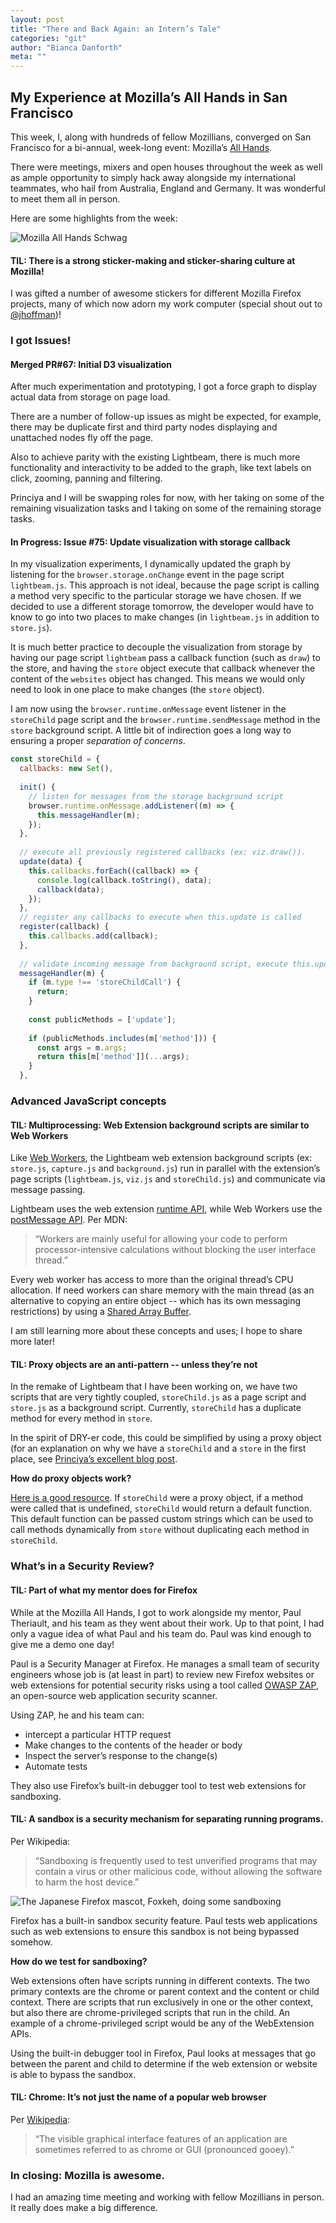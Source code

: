 ```yaml
---
layout: post
title: "There and Back Again: an Intern’s Tale"
categories: "git"
author: "Bianca Danforth"
meta: ""
---
```

 
## My Experience at Mozilla’s All Hands in San Francisco
 
This week, I, along with hundreds of fellow Mozillians, converged on San Francisco for a bi-annual, week-long event: Mozilla’s [All Hands](https://wiki.mozilla.org/All_Hands).
 
There were meetings, mixers and open houses throughout the week as well as ample opportunity to simply hack away alongside my international teammates, who hail from Australia, England and Germany. It was wonderful to meet them all in person.
 
Here are some highlights from the week:
 
![Mozilla All Hands Schwag](https://biancadanforth.github.io/images/mozilla-allhands-schwag.png)
 
#### TIL: There is a strong sticker-making and sticker-sharing culture at Mozilla!
I was gifted a number of awesome stickers for different Mozilla Firefox projects, many of which now adorn my work computer (special shout out to [@jhoffman](https://twitter.com/johannh))!
 
### I got Issues!
 
#### Merged PR#67: Initial D3 visualization
After much experimentation and prototyping, I got a force graph to display actual data from storage on page load.

There are a number of follow-up issues as might be expected, for example, there may be duplicate first and third party nodes displaying and unattached nodes fly off the page.

Also to achieve parity with the existing Lightbeam, there is much more functionality and interactivity to be added to the graph, like text labels on click, zooming, panning and filtering.

Princiya and I will be swapping roles for now, with her taking on some of the remaining visualization tasks and I taking on some of the remaining storage tasks.
 
#### In Progress: Issue #75: Update visualization with storage callback
In my visualization experiments, I dynamically updated the graph by listening for the `browser.storage.onChange` event in the page script `lightbeam.js`. This approach is not ideal, because the page script is calling a method very specific to the particular storage we have chosen. If we decided to use a different storage tomorrow, the developer would have to know to go into two places to make changes (in `lightbeam.js` in addition to `store.js`).

It is much better practice to decouple the visualization from storage by having our page script `lightbeam` pass a callback function (such as `draw`) to the store, and having the `store` object execute that callback whenever the content of the `websites` object has changed. This means we would only need to look in one place to make changes (the `store` object).

I am now using the `browser.runtime.onMessage` event listener in the `storeChild` page script and the `browser.runtime.sendMessage` method in the `store` background script. A little bit of indirection goes a long way to ensuring a proper *separation of concerns*.
 
```javascript
const storeChild = {
  callbacks: new Set(),
 
  init() {
    // listen for messages from the storage background script
    browser.runtime.onMessage.addListener((m) => {
      this.messageHandler(m);
    });
  },
 
  // execute all previously registered callbacks (ex: viz.draw()).
  update(data) {
    this.callbacks.forEach((callback) => {
      console.log(callback.toString(), data);
      callback(data);
    });
  },
  // register any callbacks to execute when this.update is called
  register(callback) {
    this.callbacks.add(callback);
  },
 
  // validate incoming message from background script, execute this.update
  messageHandler(m) {
    if (m.type !== 'storeChildCall') {
      return;
    }
 
    const publicMethods = ['update'];
 
    if (publicMethods.includes(m['method'])) {
      const args = m.args;
      return this[m['method']](...args);
    }
  },
```
 
### Advanced JavaScript concepts
 
#### TIL: Multiprocessing: Web Extension background scripts are similar to Web Workers
 
Like [Web Workers](https://johnresig.com/blog/web-workers/), the Lightbeam web extension background scripts (ex: `store.js`, `capture.js` and `background.js`) run in parallel with the extension’s page scripts (`lightbeam.js`, `viz.js` and `storeChild.js`) and communicate via message passing.

Lightbeam uses the web extension [runtime API](https://developer.mozilla.org/en-US/Add-ons/WebExtensions/API/runtime), while Web Workers use the [postMessage API](https://johnresig.com/blog/postmessage-api-changes/).
Per MDN:
> “Workers are mainly useful for allowing your code to perform processor-intensive calculations without blocking the user interface thread.”

Every web worker has access to more than the original thread’s CPU allocation. If need workers can share memory with the main thread (as an alternative to copying an entire object -- which has its own messaging restrictions) by using a [Shared Array Buffer](http://lucasfcosta.com/2017/04/30/JavaScript-From-Workers-to-Shared-Memory.html).

I am still learning more about these concepts and uses; I hope to share more later!
 
#### TIL: Proxy objects are an anti-pattern -- unless they’re not
In the remake of Lightbeam that I have been working on, we have two scripts that are very tightly coupled, `storeChild.js` as a page script and `store.js` as a background script. Currently, `storeChild` has a duplicate method for every method in `store`.

In the spirit of DRY-er code, this could be simplified by using a proxy object (for an explanation on why we have a `storeChild` and a `store` in the first place, see [Princiya’s excellent blog post](https://princiya777.wordpress.com/2017/06/23/lightbeam-tale-of-2-stores/).

**How do proxy objects work?**

[Here is a good resource](https://rosettacode.org/wiki/Respond_to_an_unknown_method_call#JavaScript). If `storeChild` were a proxy object, if a method were called that is undefined, `storeChild` would return a default function. This default function can be passed custom strings which can be used to call methods dynamically from `store` without duplicating each method in `storeChild`.
 
### What’s in a Security Review?
 
#### TIL: Part of what my mentor does for Firefox
 
While at the Mozilla All Hands, I got to work alongside my mentor, Paul Theriault, and his team as they went about their work. Up to that point, I had only a vague idea of what Paul and his team do. Paul was kind enough to give me a demo one day!
 
Paul is a Security Manager at Firefox. He manages a small team of security engineers whose job is (at least in part) to review new Firefox websites or web extensions for potential security risks using a tool called [OWASP ZAP](https://en.wikipedia.org/wiki/OWASP_ZAP), an open-source web application security scanner.
 
Using ZAP, he and his team can:
* intercept a particular HTTP request
* Make changes to the contents of the header or body
* Inspect the server’s response to the change(s)
* Automate tests
 
They also use Firefox’s built-in debugger tool to test web extensions for sandboxing.
 
#### TIL: A sandbox is a security mechanism for separating running programs.
Per Wikipedia:

> “Sandboxing is frequently used to test unverified programs that may contain a virus or other malicious code, without allowing the software to harm the host device.”

![The Japanese Firefox mascot, Foxkeh, doing some sandboxing](http://biancadanforth.github.io/images/foxkehSandboxing.png)

Firefox has a built-in sandbox security feature. Paul tests web applications such as web extensions to ensure this sandbox is not being bypassed somehow.

**How do we test for sandboxing?**

Web extensions often have scripts running in different contexts. The two primary contexts are the chrome or parent context and the content or child context. There are scripts that run exclusively in one or the other context, but also there are chrome-privileged scripts that run in the child. An example of a chrome-privileged script would be any of the WebExtension APIs.

Using the built-in debugger tool in Firefox, Paul looks at messages that go between the parent and child to determine if the web extension or website is able to bypass the sandbox.
 
#### TIL: Chrome: It’s not just the name of a popular web browser
Per [Wikipedia](https://en.wikipedia.org/wiki/Graphical_user_interface#User_interface_and_interaction_design):
> “The visible graphical interface features of an application are sometimes referred to as chrome or GUI (pronounced gooey).”

### In closing: Mozilla is awesome.

I had an amazing time meeting and working with fellow Mozillians in person. It really does make a big difference.
